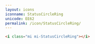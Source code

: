 ```yaml
---
layout: icons
iconname: StatusCircleRing
unicode: EE62
permalink: /icon/StatusCircleRing/
---
```


``` html
<i class="mi mi-StatusCircleRing"></i>
```

